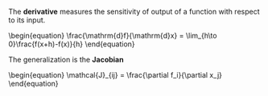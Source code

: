 The **derivative** measures the sensitivity of output of a function with respect to its input.

\begin{equation}
\frac{\mathrm{d}f}{\mathrm{d}x} = \lim_{h\to 0}\frac{f(x+h)-f(x)}{h}
\end{equation}

The generalization is the **Jacobian**

\begin{equation}
\mathcal{J}_{ij} = \frac{\partial f_i}{\partial x_j}
\end{equation}